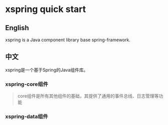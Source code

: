 # xspring quick start
## English
xspring is a Java component library base spring-framework.


## 中文
xspring是一个基于Spring的Java组件库。

### xspring-core组件
> core组件是所有其他组件的基础，其提供了通用的事件总线、日志管理等功能

### xspring-data组件
